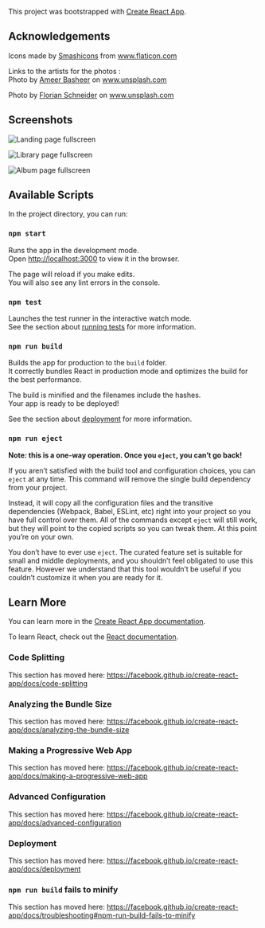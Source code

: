 This project was bootstrapped with [Create React App](https://github.com/facebook/create-react-app).

## Acknowledgements


Icons made by <a href="https://www.flaticon.com/authors/smashicons">Smashicons</a> from www.flaticon.com

Links to the artists for the photos :  
Photo by <a href="https://unsplash.com/@24ameer"> Ameer Basheer</a> on www.unsplash.com

Photo by <a href="https://unsplash.com/@flotography">Florian Schneider</a> on www.unsplash.com

## Screenshots

![Landing page fullscreen](https://github.com/MadalinaJ/bloc-jams-react/blob/checkpoint-10-styling/public/assets/screenshots/Screen%20Shot%202019-05-06%20at%203.19.05%20PM.png)

![Library page fullscreen](https://github.com/MadalinaJ/bloc-jams-react/blob/checkpoint-10-styling/public/assets/screenshots/Screen%20Shot%202019-05-06%20at%203.18.28%20PM.png)

![Album page fullscreen](https://github.com/MadalinaJ/bloc-jams-react/blob/checkpoint-10-styling/public/assets/screenshots/Screen%20Shot%202019-05-06%20at%205.19.12%20PM.png)



## Available Scripts

In the project directory, you can run:

### `npm start`

Runs the app in the development mode.<br>
Open [http://localhost:3000](http://localhost:3000) to view it in the browser.

The page will reload if you make edits.<br>
You will also see any lint errors in the console.

### `npm test`

Launches the test runner in the interactive watch mode.<br>
See the section about [running tests](https://facebook.github.io/create-react-app/docs/running-tests) for more information.

### `npm run build`

Builds the app for production to the `build` folder.<br>
It correctly bundles React in production mode and optimizes the build for the best performance.

The build is minified and the filenames include the hashes.<br>
Your app is ready to be deployed!

See the section about [deployment](https://facebook.github.io/create-react-app/docs/deployment) for more information.

### `npm run eject`

**Note: this is a one-way operation. Once you `eject`, you can’t go back!**

If you aren’t satisfied with the build tool and configuration choices, you can `eject` at any time. This command will remove the single build dependency from your project.

Instead, it will copy all the configuration files and the transitive dependencies (Webpack, Babel, ESLint, etc) right into your project so you have full control over them. All of the commands except `eject` will still work, but they will point to the copied scripts so you can tweak them. At this point you’re on your own.

You don’t have to ever use `eject`. The curated feature set is suitable for small and middle deployments, and you shouldn’t feel obligated to use this feature. However we understand that this tool wouldn’t be useful if you couldn’t customize it when you are ready for it.

## Learn More

You can learn more in the [Create React App documentation](https://facebook.github.io/create-react-app/docs/getting-started).

To learn React, check out the [React documentation](https://reactjs.org/).

### Code Splitting

This section has moved here: https://facebook.github.io/create-react-app/docs/code-splitting

### Analyzing the Bundle Size

This section has moved here: https://facebook.github.io/create-react-app/docs/analyzing-the-bundle-size

### Making a Progressive Web App

This section has moved here: https://facebook.github.io/create-react-app/docs/making-a-progressive-web-app

### Advanced Configuration

This section has moved here: https://facebook.github.io/create-react-app/docs/advanced-configuration

### Deployment

This section has moved here: https://facebook.github.io/create-react-app/docs/deployment

### `npm run build` fails to minify

This section has moved here: https://facebook.github.io/create-react-app/docs/troubleshooting#npm-run-build-fails-to-minify
